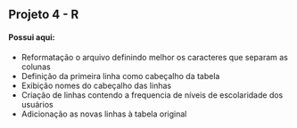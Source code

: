 ## Projeto 4 - R

#### Possui aqui:
* Reformatação o arquivo definindo melhor os caracteres que separam as colunas
* Definição da primeira linha como cabeçalho da tabela
* Exibição nomes do cabeçalho das linhas
* Criação de linhas contendo a frequencia de níveis de escolaridade dos usuários
* Adicionação as novas linhas à tabela original
